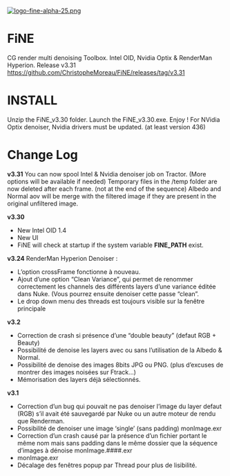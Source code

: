 [![logo-fine-alpha-25.png](https://i.postimg.cc/B6sz8w5P/logo-fine-alpha-25.png)](https://postimg.cc/wtf2Z2G9)
# FiNE
CG render multi denoising Toolbox. 
Intel OID, Nvidia Optix & RenderMan Hyperion.
Release v3.31
https://github.com/ChristopheMoreau/FiNE/releases/tag/v3.31

# INSTALL
Unzip the FiNE_v3.30 folder.
Launch the FiNE_v3.30.exe.
Enjoy !
For NVidia Optix denoiser, Nvidia drivers must be updated. (at least version 436)


# Change Log
**v3.31**
You can now spool Intel & Nvidia denoiser job on Tractor. (More options will be available if needed)
Temporary files in the /temp folder are now deleted after each frame. (not at the end of the sequence)
Albedo and Normal aov will be merge with the filtered image if they are present in the original unfiltered image.

**v3.30**
- New Intel OID 1.4
- New UI
- FiNE will check at startup if the system variable **FINE_PATH** exist. 

**v3.24**
RenderMan Hyperion Denoiser :
- L’option crossFrame fonctionne à nouveau.
- Ajout d’une option “Clean Variance”, qui permet de renommer correctement les channels des différents layers d’une variance éditée dans Nuke. (Vous pourrez ensuite denoiser cette passe “clean”.
- Le drop down menu des threads est toujours visible sur la fenêtre principale


**v3.2**
- Correction de crash si présence d’une “double beauty” (defaut RGB + Beauty)
- Possibilité de denoise les layers avec ou sans l’utilisation de la Albedo & Normal.
- Possibilité de denoise des images 8bits JPG ou PNG. (plus d’excuses de montrer des images noisées sur Ftrack…)
- Mémorisation des layers déjà sélectionnés.


**v3.1**
- Correction d’un bug qui pouvait ne pas denoiser l’image du layer defaut (RGB) s’il avait été sauvegardé par Nuke ou un autre moteur de rendu que Renderman.
- Possibilité de denoiser une image ‘single’ (sans padding) monImage.exr
- Correction d’un crash causé par la présence d’un fichier portant le même nom mais sans padding dans le même dossier que la séquence d’images à dénoise monImage.####.exr
- monImage.exr
- Décalage des fenêtres popup par Thread pour plus de lisibilité.
